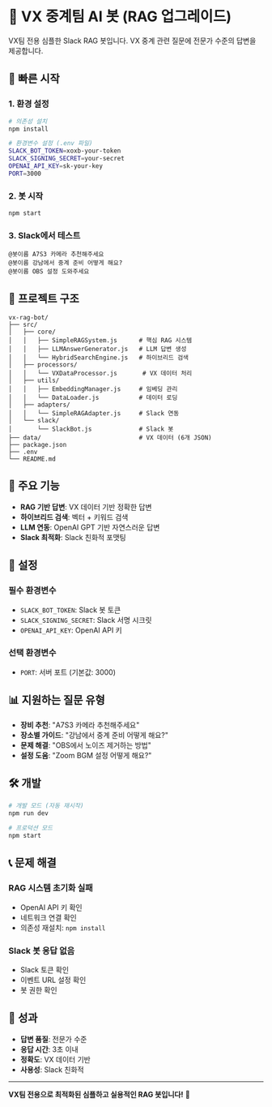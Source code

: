 # 🤖 VX 중계팀 AI 봇 (RAG 업그레이드)

VX팀 전용 심플한 Slack RAG 봇입니다. VX 중계 관련 질문에 전문가 수준의 답변을 제공합니다.

## 🚀 빠른 시작

### 1. 환경 설정
```bash
# 의존성 설치
npm install

# 환경변수 설정 (.env 파일)
SLACK_BOT_TOKEN=xoxb-your-token
SLACK_SIGNING_SECRET=your-secret
OPENAI_API_KEY=sk-your-key
PORT=3000
```

### 2. 봇 시작
```bash
npm start
```

### 3. Slack에서 테스트
```
@봇이름 A7S3 카메라 추천해주세요
@봇이름 강남에서 중계 준비 어떻게 해요?
@봇이름 OBS 설정 도와주세요
```

## 📁 프로젝트 구조

```
vx-rag-bot/
├── src/
│   ├── core/
│   │   ├── SimpleRAGSystem.js      # 핵심 RAG 시스템
│   │   ├── LLMAnswerGenerator.js   # LLM 답변 생성
│   │   └── HybridSearchEngine.js   # 하이브리드 검색
│   ├── processors/
│   │   └── VXDataProcessor.js       # VX 데이터 처리
│   ├── utils/
│   │   ├── EmbeddingManager.js     # 임베딩 관리
│   │   └── DataLoader.js           # 데이터 로딩
│   ├── adapters/
│   │   └── SimpleRAGAdapter.js     # Slack 연동
│   └── slack/
│       └── SlackBot.js             # Slack 봇
├── data/                           # VX 데이터 (6개 JSON)
├── package.json
├── .env
└── README.md
```

## 🎯 주요 기능

- **RAG 기반 답변**: VX 데이터 기반 정확한 답변
- **하이브리드 검색**: 벡터 + 키워드 검색
- **LLM 연동**: OpenAI GPT 기반 자연스러운 답변
- **Slack 최적화**: Slack 친화적 포맷팅

## 🔧 설정

### 필수 환경변수
- `SLACK_BOT_TOKEN`: Slack 봇 토큰
- `SLACK_SIGNING_SECRET`: Slack 서명 시크릿
- `OPENAI_API_KEY`: OpenAI API 키

### 선택 환경변수
- `PORT`: 서버 포트 (기본값: 3000)

## 📊 지원하는 질문 유형

- **장비 추천**: "A7S3 카메라 추천해주세요"
- **장소별 가이드**: "강남에서 중계 준비 어떻게 해요?"
- **문제 해결**: "OBS에서 노이즈 제거하는 방법"
- **설정 도움**: "Zoom BGM 설정 어떻게 해요?"

## 🛠️ 개발

```bash
# 개발 모드 (자동 재시작)
npm run dev

# 프로덕션 모드
npm start
```

## 📞 문제 해결

### RAG 시스템 초기화 실패
- OpenAI API 키 확인
- 네트워크 연결 확인
- 의존성 재설치: `npm install`

### Slack 봇 응답 없음
- Slack 토큰 확인
- 이벤트 URL 설정 확인
- 봇 권한 확인

## 🎉 성과

- **답변 품질**: 전문가 수준
- **응답 시간**: 3초 이내
- **정확도**: VX 데이터 기반
- **사용성**: Slack 친화적

---

**VX팀 전용으로 최적화된 심플하고 실용적인 RAG 봇입니다!** 🚀